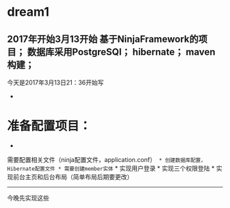 # dream1
2017年开始3月13开始
基于NinjaFramework的项目；
数据库采用PostgreSQl；
hibernate；
maven构建；
-
今天是2017年3月13日21：36开始写

-
准备配置项目：
= 
*
需要配置相关文件（ninja配置文件，application.conf）`
*
创建数据库配置，Hibernate配置文件
*
需要创建member实体`
*
实现用户登录
*
实现三个权限登陆
*
实现前台主页和后台布局（简单布局后期要更改）

----------------------------------------
今晚先实现这些


